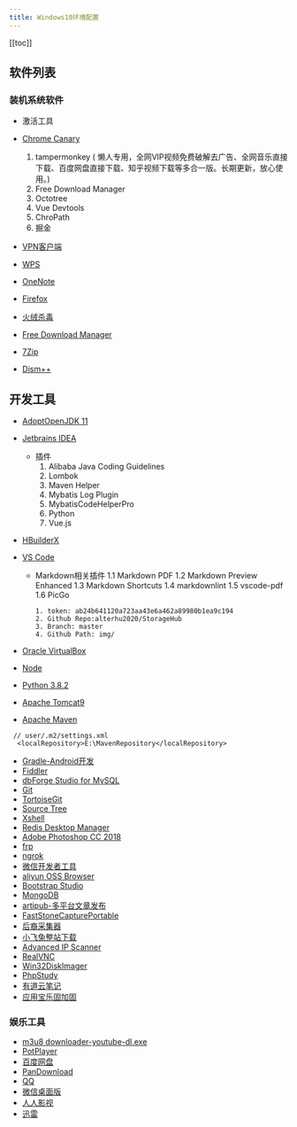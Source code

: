 ```yaml
---
title: Windows10环境配置
---
```


<ClientOnly>
  <in-article-adsense
    ins-style="display:block; text-align:center;"
    data-ad-slot="7727965566"
  />
</ClientOnly>

[[toc]]

## 软件列表

### 装机系统软件

* 激活工具
* [ Chrome Canary](https://www.google.com/chrome/?extra=canarychannel&standalone=1)
   1. tampermonkey ( 懒人专用，全网VIP视频免费破解去广告、全网音乐直接下载、百度网盘直接下载、知乎视频下载等多合一版。长期更新，放心使用。)
   2. Free Download Manager
   3. Octotree
   4. Vue Devtools
   5. ChroPath
   6. 掘金
* [VPN客户端](https://www.shrew.net/download/vpn/vpn-client-2.2.2-release.exe)   
* [WPS](https://www.wps.cn/)   
* [OneNote](https://www.microsoft.com/en-us/p/onenote/9wzdncrfhvjl)
* [Firefox](https://www.mozilla.org/en-US/firefox/new/)

* [火绒杀毒](https://www.huorong.cn/person5.html)
* [Free Download Manager](https://www.freedownloadmanager.org/download.htm)
* [7Zip](https://www.7-zip.org/download.html)
* [Dism++](https://www.chuyu.me/)

## 开发工具

* [AdoptOpenJDK 11](https://adoptopenjdk.net/?variant=openjdk11&jvmVariant=hotspot)
* [Jetbrains IDEA](https://www.jetbrains.com/idea/download/)
  - 插件
    1. Alibaba Java Coding Guidelines
    2. Lombok
    3. Maven Helper
    4. Mybatis Log Plugin
    5. MybatisCodeHelperPro
    6. Python
    7. Vue.js

* [HBuilderX](https://dcloud.io/)
* [VS Code](https://code.visualstudio.com/download)

   - Markdown相关插件
     1.1 Markdown PDF
     1.2 Markdown Preview Enhanced
     1.3 Markdown Shortcuts
     1.4 markdownlint
     1.5 vscode-pdf
     1.6 PicGo

         1. token: ab24b641120a723aa43e6a462a89980b1ea9c194
         2. Github Repo:alterhu2020/StorageHub
         3. Branch: master
         4. Github Path: img/
* [Oracle VirtualBox](https://www.virtualbox.org/wiki/Downloads)
* [Node](https://nodejs.org/en/download/)
* [Python 3.8.2](https://www.python.org/ftp/python/3.8.2/)
* [Apache Tomcat9](http://tomcat.apache.org/)
* [Apache Maven](https://maven.apache.org/download.cgi)

```
 // user/.m2/settings.xml
  <localRepository>E:\MavenRepository</localRepository>
```

* [Gradle-Android开发](https://gradle.org/)
* [Fiddler](https://www.telerik.com/download/fiddler)
* [dbForge Studio for MySQL](https://www.devart.com/dbforge/mysql/studio/download.html)
* [Git](https://git-scm.com/download/win)
* [TortoiseGit](https://tortoisegit.org/download/)
* [Source Tree](https://www.sourcetreeapp.com/)
* [Xshell](https://www.netsarang.com/en/xshell-download/)
* [Redis Desktop Manager](http://docs.redisdesktop.com/en/latest/)
* [Adobe Photoshop CC 2018](https://www.adobe.com/products/photoshop/free-trial-download.html)
* [frp](https://github.com/fatedier/frp)
* [ngrok](https://ngrok.com/download)
* [微信开发者工具](https://developers.weixin.qq.com/miniprogram/dev/devtools/download.html)
* [aliyun OSS Browser](https://github.com/aliyun/oss-browser)
* [Bootstrap Studio](https://bootstrapstudio.io/)
* [MongoDB](https://www.mongodb.com/download-center)
* [artipub-多平台文章发布](https://github.com/crawlab-team/artipub)
* [FastStoneCapturePortable](https://www.faststone.org/FSCaptureDetail.htm)
* [后裔采集器](http://www.houyicaiji.com/?type=download)
* [小飞兔整站下载](https://xft.fzxgj.top/)
* [Advanced IP Scanner](https://www.advanced-ip-scanner.com/index2.php)
* [RealVNC](https://www.realvnc.com/)
* [Win32DiskImager](https://sourceforge.net/projects/win32diskimager/)
* [PhpStudy](https://www.xp.cn/)
* [有道云笔记](http://m.note.youdao.com/) 
* [应用宝乐固加固](https://cloud.tencent.com/product/ms)

### 娱乐工具

* [ m3u8 downloader-youtube-dl.exe](https://github.com/ytdl-org/youtube-dl)
* [PotPlayer](https://daumpotplayer.com/download/)
* [百度网盘](https://pan.baidu.com/download)
* [PanDownload](https://pandownload.com/)
* [QQ](https://im.qq.com/download/)
* [微信桌面版](https://pc.weixin.qq.com/)
* [人人影视](http://www.rrys2019.com/)
* [迅雷](https://www.xunlei.com/)
